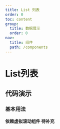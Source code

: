 ```yaml
---
title: List 列表
order: 0
toc: content
group:
  title: 数据展示
  order: 0
nav:
  title: 组件
  path: /components
---
```


# List列表

## 代码演示

### 基本用法

**依赖虚拟滚动组件 待补充**
